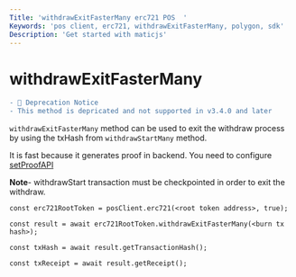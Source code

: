```yaml
---
Title: 'withdrawExitFasterMany erc721 POS  '
Keywords: 'pos client, erc721, withdrawExitFasterMany, polygon, sdk'
Description: 'Get started with maticjs'
---
```


# withdrawExitFasterMany

```diff
- 📌 Deprecation Notice
- This method is depricated and not supported in v3.4.0 and later
```

`withdrawExitFasterMany` method can be used to exit the withdraw process by using the txHash from `withdrawStartMany` method.

<div class="highlight mb-20px mt-20px">
It is fast because it generates proof in backend. You need to configure <a href="docs/set-proof-api">setProofAPI</a>
</div>

**Note**- withdrawStart transaction must be checkpointed in order to exit the withdraw.

```
const erc721RootToken = posClient.erc721(<root token address>, true);

const result = await erc721RootToken.withdrawExitFasterMany(<burn tx hash>);

const txHash = await result.getTransactionHash();

const txReceipt = await result.getReceipt();

```
